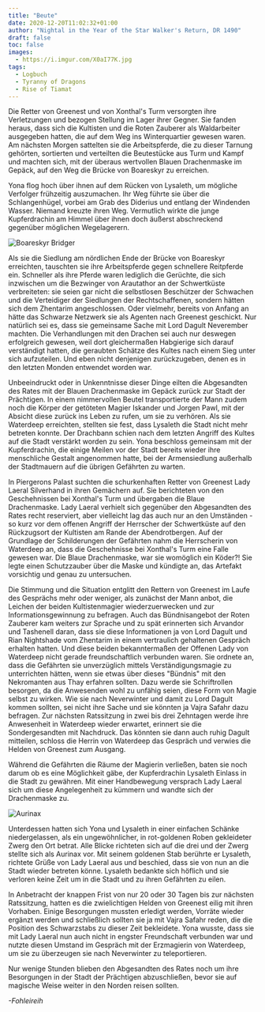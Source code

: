 ```yaml
---
title: "Beute"
date: 2020-12-20T11:02:32+01:00
author: "Nightal in the Year of the Star Walker's Return, DR 1490"
draft: false
toc: false
images:
  - https://i.imgur.com/X0aI77K.jpg
tags: 
  - Logbuch
  - Tyranny of Dragons
  - Rise of Tiamat
---
```


Die Retter von Greenest und von Xonthal's Turm versorgten ihre Verletzungen und bezogen Stellung im Lager ihrer Gegner. Sie fanden heraus,  dass sich die Kultisten und die Roten Zauberer als Waldarbeiter ausgegeben hatten, die auf dem Weg ins Winterquartier gewesen waren. Am nächsten Morgen sattelten sie die Arbeitspferde, die zu dieser Tarnung gehörten, sortierten und verteilten die Beutestücke aus Turm und Kampf und machten sich, mit der überaus wertvollen Blauen Drachenmaske im Gepäck, auf den Weg die Brücke von Boareskyr zu erreichen.

Yona flog hoch über ihnen auf dem Rücken von Lysaleth, um mögliche Verfolger frühzeitig auszumachen. Ihr Weg führte sie über die Schlangenhügel, vorbei am Grab des Diderius und entlang der Windenden Wasser. Niemand kreuzte ihren Weg. Vermutlich wirkte die junge Kupferdrachin am Himmel über ihnen doch äußerst abschreckend gegenüber möglichen Wegelagerern.

![Boareskyr Bridger](https://i.imgur.com/IHQxnPC.jpg)

Als sie die Siedlung am nördlichen Ende der Brücke von Boareskyr erreichten, tauschten sie ihre Arbeitspferde gegen schnellere Reitpferde ein. Schneller als ihre Pferde waren lediglich die Gerüchte, die sich inzwischen um die Bezwinger von Arautathor an der Schwertküste verbreiteten: sie seien gar nicht die selbstlosen Beschützer der Schwachen und die Verteidiger der Siedlungen der Rechtschaffenen, sondern hätten sich dem Zhentarim angeschlossen. Oder vielmehr, bereits von Anfang an hätte das Schwarze Netzwerk sie als Agenten nach Greenest geschickt. Nur natürlich sei es, dass sie gemeinsame Sache mit Lord Dagult Neverember machten. Die Verhandlungen mit den Drachen sei auch nur deswegen erfolgreich gewesen, weil dort gleichermaßen Habgierige sich darauf verständigt hatten, die geraubten Schätze des Kultes nach einem Sieg unter sich aufzuteilen. Und eben nicht denjenigen zurückzugeben, denen es in den letzten Monden entwendet worden war.

Unbeeindruckt oder in Unkenntnisse dieser Dinge eilten die Abgesandten des Rates mit der Blauen Drachenmaske im Gepäck zurück zur Stadt der Prächtigen. In einem nimmervollen Beutel transportierte der Mann zudem noch die Körper der getöteten Magier Iskander und Jorgen Pawl, mit der Absicht diese zurück ins Leben zu rufen, um sie zu verhören. Als sie Waterdeep erreichten, stellten sie fest, dass Lysaleth die Stadt nicht mehr betreten konnte. Der Drachbann schien nach dem letzten Angriff des Kultes auf die Stadt verstärkt worden zu sein. Yona beschloss gemeinsam mit der Kupferdrachin, die einige Meilen vor der Stadt bereits wieder ihre menschliche Gestalt angenommen hatte, bei der Armensiedlung außerhalb der Stadtmauern auf die übrigen Gefährten zu warten.

In Piergerons Palast suchten die schurkenhaften Retter von Greenest Lady Laeral Silverhand in ihren Gemächern auf. Sie berichteten von den Geschehnissen bei Xonthal's Turm und übergaben die Blaue Drachenmaske. Lady Laeral verhielt sich gegenüber den Abgesandten des Rates recht reserviert, aber vielleicht lag das auch nur an den Umständen - so kurz vor dem offenen Angriff der Herrscher der Schwertküste auf den Rückzugsort der Kultisten am Rande der Abendrotbergen. Auf der Grundlage der Schilderungen der Gefährten nahm die Herrscherin von Waterdeep an, dass die Geschehnisse bei Xonthal's Turm eine Falle gewesen war. Die Blaue Drachenmaske, war sie womöglich ein Köder?! Sie legte einen Schutzzauber über die Maske und kündigte an, das Artefakt vorsichtig und genau zu untersuchen. 

Die Stimmung und die Situation entglitt den Rettern von Greenest im Laufe des Gesprächs mehr oder weniger, als zunächst der Mann anbot, die Leichen der beiden Kultistenmagier wiederzuerwecken und zur Informationsgewinnung zu befragen. Auch das Bündnisangebot der Roten Zauberer kam weiters zur Sprache und zu spät erinnerten sich Arvandor und Tashenell daran, dass sie diese Informationen ja von Lord Dagult und Rian Nightshade vom Zhentarim in einem vertraulich gehaltenen Gespräch erhalten hatten. Und diese beiden bekanntermaßen der Offenen Lady von Waterdeep nicht gerade freundschaftlich verbunden waren. Sie ordnete an, dass die Gefährten sie unverzüglich mittels Verständigungsmagie zu unterrichten hätten, wenn sie etwas über dieses "Bündnis" mit den Nekromanten aus Thay erfahren sollten. Dazu werde sie Schriftrollen besorgen, da die Anwesenden wohl zu unfähig seien, diese Form von Magie selbst zu wirken. Wie sie nach Neverwinter und damit zu Lord Dagult kommen sollten, sei nicht ihre Sache und sie könnten ja Vajra Safahr dazu befragen. Zur nächsten Ratssitzung in zwei bis drei Zehntagen werde ihre Anwesenheit in Waterdeep wieder erwartet, erinnert sie die Sondergesandten mit Nachdruck. Das könnten sie dann auch ruhig Dagult mitteilen, schloss die Herrin von Waterdeep das Gespräch und verwies die Helden von Greenest zum Ausgang.

Während die Gefährten die Räume der Magierin verließen, baten sie noch darum ob es eine Möglichkeit gäbe, der Kupferdrachin Lysaleth Einlass in die Stadt zu gewähren. Mit einer Handbewegung versprach Lady Laeral sich um diese Angelegenheit zu kümmern und wandte sich der Drachenmaske zu.

![Aurinax](https://i.imgur.com/hiCcDr5.png)

Unterdessen hatten sich Yona und Lysaleth in einer einfachen Schänke niedergelassen, als ein ungewöhnlicher, in rot-goldenen Roben gekleideter Zwerg den Ort betrat. Alle Blicke richteten sich auf die drei und der Zwerg stellte sich als Aurinax vor. Mit seinem goldenen Stab berührte er Lysaleth, richtete Grüße von Lady Laeral aus und beschied, dass sie von nun an die Stadt wieder betreten könne. Lysaleth bedankte sich höflich und sie verloren keine Zeit um in die Stadt und zu ihren Gefährten zu eilen.

In Anbetracht der knappen Frist von nur 20 oder 30 Tagen bis zur nächsten Ratssitzung, hatten es die zwielichtigen Helden von Greenest eilig mit ihren Vorhaben. Einige Besorgungen mussten erledigt werden, Vorräte wieder ergänzt werden und schließlich sollten sie ja mit Vajra Safahr reden, die die Position des Schwarzstabs zu dieser Zeit bekleidete. Yona wusste, dass sie mit Lady Laeral nun auch nicht in engster Freundschaft verbunden war und nutzte diesen Umstand im Gespräch mit der Erzmagierin von Waterdeep, um sie zu überzeugen sie nach Neverwinter zu teleportieren.

Nur wenige Stunden blieben den Abgesandten des Rates noch um ihre Besorgungen in der Stadt der Prächtigen abzuschließen, bevor sie auf magische Weise weiter in den Norden reisen sollten.

_-Fohleireih_